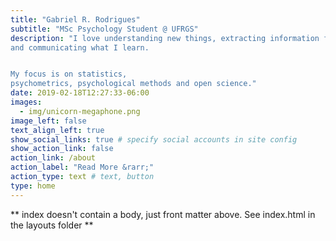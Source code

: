 ```yaml
---
title: "Gabriel R. Rodrigues"
subtitle: "MSc Psychology Student @ UFRGS"
description: "I love understanding new things, extracting information from data 
and communicating what I learn.


My focus is on statistics,
psychometrics, psychological methods and open science."
date: 2019-02-18T12:27:33-06:00
images:
  - img/unicorn-megaphone.png
image_left: false
text_align_left: true
show_social_links: true # specify social accounts in site config
show_action_link: false
action_link: /about
action_label: "Read More &rarr;"
action_type: text # text, button
type: home
---
```


** index doesn't contain a body, just front matter above.
See index.html in the layouts folder **
